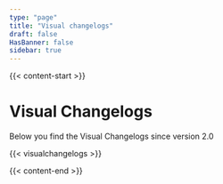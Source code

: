 ```yaml
---
type: "page"
title: "Visual changelogs"
draft: false
HasBanner: false
sidebar: true
---
```


{{< content-start >}}

# Visual Changelogs

Below you find the Visual Changelogs since version 2.0

{{< visualchangelogs >}}

{{< content-end >}}
